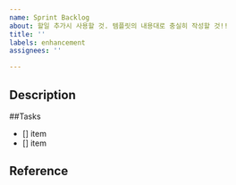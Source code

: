 ```yaml
---
name: Sprint Backlog
about: 할일 추가시 사용할 것. 템플릿의 내용대로 충실히 작성할 것!!
title: ''
labels: enhancement
assignees: ''

---
```


## Description

##Tasks
- [] item
- [] item

## Reference
